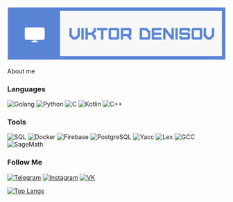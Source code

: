 ![Header](https://github.com/TerreDHermes/TerreDHermes/blob/main/assets/логотип.png)

About me

### Languages
![Golang](https://img.shields.io/badge/Golang-white?style=for-the-badge&logo=go&color=grey)
![Python](https://img.shields.io/badge/Python-white?style=for-the-badge&logo=python&color=grey)
![C](https://img.shields.io/badge/C-white?style=for-the-badge&logo=c&color=grey)
![Kotlin](https://img.shields.io/badge/Kotlin-white?style=for-the-badge&logo=kotlin&color=grey)
![C++](https://img.shields.io/badge/C++-blue?style=for-the-badge&logo=c%2B%2B&color=grey)

### Tools
![SQL](https://img.shields.io/badge/SQL-white?style=for-the-badge&logo=mysql&color=grey)
![Docker](https://img.shields.io/badge/Docker-white?style=for-the-badge&logo=docker&color=grey)
![Firebase](https://img.shields.io/badge/Firebase-white?style=for-the-badge&logo=firebase&color=grey)
![PostgreSQL](https://img.shields.io/badge/PostgreSQL-white?style=for-the-badge&logo=postgresql&color=grey)
![Yacc](https://img.shields.io/badge/Yacc-yellow?style=for-the-badge&logo=gnu&color=grey)
![Lex](https://img.shields.io/badge/Lex-yellow?style=for-the-badge&logo=gnu&color=grey)
![GCC](https://img.shields.io/badge/GCC-yellow?style=for-the-badge&logo=gnu&color=grey)
![SageMath](https://img.shields.io/badge/SageMath-yellow?style=for-the-badge&logo=sagemath&color=grey)

### Follow Me
[![Telegram](https://img.shields.io/badge/Telegram-2CA5E0?style=for-the-badge&logo=telegram&color=grey)](https://t.me/the_condor_1)
[![Instagram](https://img.shields.io/badge/Instagram-E4405F?style=for-the-badge&logo=instagram&color=grey)](https://instagram.com/viktor__denisov_?igshid=OGQ5ZDc2ODk2ZA==)
[![VK](https://img.shields.io/badge/VK-4A76A8?style=for-the-badge&logo=vk&color=grey)](https://vk.com/id187817192)

[![Top Langs](https://github-readme-stats.vercel.app/api/top-langs/?username=TerreDHermes)](https://github.com/anuraghazra/github-readme-stats)


